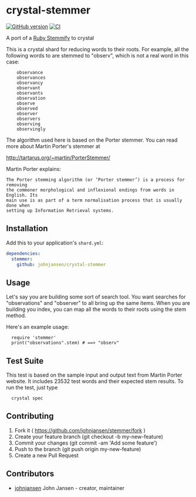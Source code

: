 # crystal-stemmer

[![GitHub version](https://badge.fury.io/gh/johnjansen%2Fcrystal-stemmer.svg)](http://badge.fury.io/gh/johnjansen%2Fcrystal-stemmer)
[![CI](https://travis-ci.org/johnjansen/crystal-stemmer.svg?branch=master)](https://travis-ci.org/johnjansen/crystal-stemmer)

A port of a [Ruby Stemmify](https://github.com/raypereda/stemmify) to crystal

This is a crystal shard for reducing words to their roots. For example, all the
following words to are stemmed to "observ", which is not a real word
in this case:
```
	observance
	observances
	observancy
	observant
	observants
	observation
	observe
	observed
	observer
	observers
	observing
	observingly
```

The algorithm used here is based on the Porter stemmer.
You can read more about Martin Porter's stemmer at 

http://tartarus.org/~martin/PorterStemmer/

Martin Porter explains:

	The Porter stemming algorithm (or ‘Porter stemmer’) is a process for removing
	the commoner morphological and inflexional endings from words in English. Its
	main use is as part of a term normalisation process that is usually done when
	setting up Information Retrieval systems.

## Installation

Add this to your application's `shard.yml`:

```yaml
dependencies:
  stemmer:
    github: johnjansen/crystal-stemmer
```


## Usage

Let's say you are building some sort of search tool. You want
searches for "observations" and "observer" to all bring up
the same items. When you are building you index, you can
map all the words to their roots using the stem method.

Here's an example usage:

```
  require 'stemmer'
  print("observations".stem) # ==> "observ"
```

## Test Suite

This test is based on the sample input and output text from Martin Porter
website. It includes 23532 test words and their expected stem results.
To run the test, just type

```
  crystal spec
```

## Contributing

1. Fork it ( https://github.com/johnjansen/stemmer/fork )
2. Create your feature branch (git checkout -b my-new-feature)
3. Commit your changes (git commit -am 'Add some feature')
4. Push to the branch (git push origin my-new-feature)
5. Create a new Pull Request

## Contributors

- [johnjansen](https://github.com/johnjansen) John Jansen - creator, maintainer

